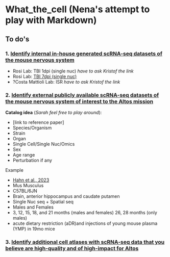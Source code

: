 # What_the_cell (Nena's attempt to play with Markdown) 
## To do's 
### 1. <ins>Identify internal in-house generated scRNA-seq datasets of the mouse nervous system</ins>
 * Rosi Lab: TBI 1dpi (single nuc) _have to ask Kristof the link_
 * Rosi Lab: [TBI 7dpi (single nuc)](https://rstudio.lab.altoslabs.com/content/3397a14a-18ba-4195-959a-ae6e0a12fbfe/) 
 * ?Costa Mattioli Lab: ISR _have to ask Kristof the link_

### 2. <ins>Identify external publicly available scRNA-seq datasets of the mouse nervous system of interest to the Altos mission</ins>

 **Catalog idea** (_Sarah feel free to play around_): 
  * [link to reference paper]
  * Species/Organism
  * Strain
  * Organ
  * Single Cell/Single Nuc/Omics
  * Sex
  * Age range
  * Perturbation if any

Example
  * [Hahn et al., 2023]
  * Mus Musculus
  * C57BL/6JN
  * Brain, anterior hippocampus and caudate putamen
  * Single Nuc seq + Spatial seq
  * Males and Females
  * 3, 12, 15, 18, and 21 months (males and females) 26, 28 months (only males)
  * acute dietary restriction (aDR)and injections of young mouse plasma (YMP) in 19mo mice


### 3. <ins>Identify additional cell atlases with scRNA-seq data that you believe are high-quality and of high-impact for Altos</ins>





[Hahn et al., 2023]: https://www.readcube.com/library/9af8db01-734a-4ff9-82fe-3420c6f37d78:e4bca868-7e51-4db4-993a-9056372e7106
[Allen et al., 2022]: https://www.readcube.com/library/9af8db01-734a-4ff9-82fe-3420c6f37d78:09a221da-83f9-4be6-8390-f82a0dc89481
